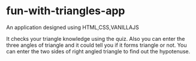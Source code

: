 # fun-with-triangles-app

An application designed using HTML,CSS,VANILLAJS 

It checks your triangle knowledge using the quiz. 
Also you can enter the three angles of triangle and it could tell you if it forms triangle or not.
You can enter the two sides of right angled triangle to find out the hypotenuse.
